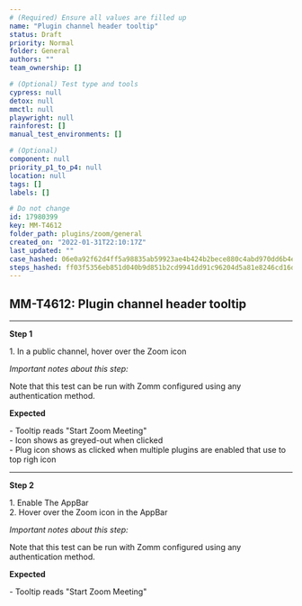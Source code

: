 ```yaml
---
# (Required) Ensure all values are filled up
name: "Plugin channel header tooltip"
status: Draft
priority: Normal
folder: General
authors: ""
team_ownership: []

# (Optional) Test type and tools
cypress: null
detox: null
mmctl: null
playwright: null
rainforest: []
manual_test_environments: []

# (Optional)
component: null
priority_p1_to_p4: null
location: null
tags: []
labels: []

# Do not change
id: 17980399
key: MM-T4612
folder_path: plugins/zoom/general
created_on: "2022-01-31T22:10:17Z"
last_updated: ""
case_hashed: 06e0a92f62d4ff5a98835ab59923ae4b424b2bece880c4abd970dd6b4edb7f7a8548833534d3c7f1edf1e689086e5e7f
steps_hashed: ff03f5356eb851d040b9d851b2cd9941dd91c96204d5a81e8246cd16d3a9a75f5314f38abd1f90728f2f507c467b6ffe
---
```


## MM-T4612: Plugin channel header tooltip

---

**Step 1**

1\. In a public channel, hover over the Zoom icon

_Important notes about this step:_

Note that this test can be run with Zomm configured using any authentication method.

**Expected**

\- Tooltip reads "Start Zoom Meeting"\
\- Icon shows as greyed-out when clicked\
\- Plug icon shows as clicked when multiple plugins are enabled that use to top righ icon

---

**Step 2**

1\. Enable The AppBar\
2\. Hover over the Zoom icon in the AppBar

_Important notes about this step:_

Note that this test can be run with Zomm configured using any authentication method.

**Expected**

\- Tooltip reads "Start Zoom Meeting"
